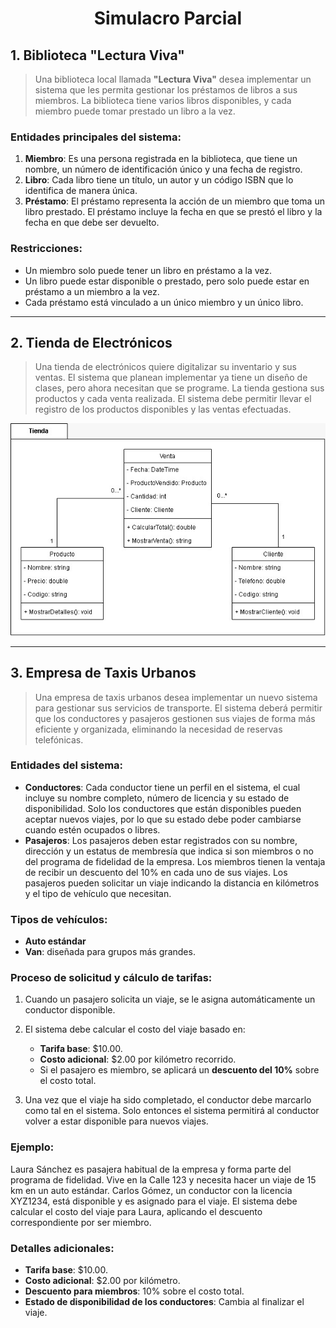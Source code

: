 <div style="text-align: center;">
  <h1>Simulacro Parcial</h1>
</div>

## 1. Biblioteca "Lectura Viva"

> Una biblioteca local llamada **"Lectura Viva"** desea implementar un sistema que les permita gestionar los préstamos de libros a sus miembros. La biblioteca tiene varios libros disponibles, y cada miembro puede tomar prestado un libro a la vez.

### Entidades principales del sistema:

1. **Miembro**: Es una persona registrada en la biblioteca, que tiene un nombre, un número de identificación único y una fecha de registro.
2. **Libro**: Cada libro tiene un título, un autor y un código ISBN que lo identifica de manera única.
3. **Préstamo**: El préstamo representa la acción de un miembro que toma un libro prestado. El préstamo incluye la fecha en que se prestó el libro y la fecha en que debe ser devuelto.

### Restricciones:

- Un miembro solo puede tener un libro en préstamo a la vez.
- Un libro puede estar disponible o prestado, pero solo puede estar en préstamo a un miembro a la vez.
- Cada préstamo está vinculado a un único miembro y un único libro.

---

## 2. Tienda de Electrónicos

> Una tienda de electrónicos quiere digitalizar su inventario y sus ventas. El sistema que planean implementar ya tiene un diseño de clases, pero ahora necesitan que se programe. La tienda gestiona sus productos y cada venta realizada. El sistema debe permitir llevar el registro de los productos disponibles y las ventas efectuadas.

<div style="text-align: center;">
  <img src="./diagrana-tiendaElectronicos.jpeg" alt="Tienda de Electrónicos" >
</div>

---

## 3. Empresa de Taxis Urbanos

> Una empresa de taxis urbanos desea implementar un nuevo sistema para gestionar sus servicios de transporte. El sistema deberá permitir que los conductores y pasajeros gestionen sus viajes de forma más eficiente y organizada, eliminando la necesidad de reservas telefónicas.

### Entidades del sistema:

- **Conductores**: Cada conductor tiene un perfil en el sistema, el cual incluye su nombre completo, número de licencia y su estado de disponibilidad. Solo los conductores que están disponibles pueden aceptar nuevos viajes, por lo que su estado debe poder cambiarse cuando estén ocupados o libres.
- **Pasajeros**: Los pasajeros deben estar registrados con su nombre, dirección y un estatus de membresía que indica si son miembros o no del programa de fidelidad de la empresa. Los miembros tienen la ventaja de recibir un descuento del 10% en cada uno de sus viajes. Los pasajeros pueden solicitar un viaje indicando la distancia en kilómetros y el tipo de vehículo que necesitan.

### Tipos de vehículos:

- **Auto estándar**
- **Van**: diseñada para grupos más grandes.

### Proceso de solicitud y cálculo de tarifas:

1. Cuando un pasajero solicita un viaje, se le asigna automáticamente un conductor disponible.
2. El sistema debe calcular el costo del viaje basado en:

   - **Tarifa base**: $10.00.
   - **Costo adicional**: $2.00 por kilómetro recorrido.
   - Si el pasajero es miembro, se aplicará un **descuento del 10%** sobre el costo total.

3. Una vez que el viaje ha sido completado, el conductor debe marcarlo como tal en el sistema. Solo entonces el sistema permitirá al conductor volver a estar disponible para nuevos viajes.

### Ejemplo:

Laura Sánchez es pasajera habitual de la empresa y forma parte del programa de fidelidad. Vive en la Calle 123 y necesita hacer un viaje de 15 km en un auto estándar. Carlos Gómez, un conductor con la licencia XYZ1234, está disponible y es asignado para el viaje. El sistema debe calcular el costo del viaje para Laura, aplicando el descuento correspondiente por ser miembro.

### Detalles adicionales:

- **Tarifa base**: $10.00.
- **Costo adicional**: $2.00 por kilómetro.
- **Descuento para miembros**: 10% sobre el costo total.
- **Estado de disponibilidad de los conductores**: Cambia al finalizar el viaje.
